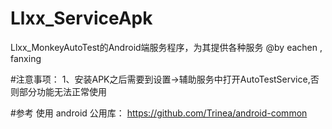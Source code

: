 # Llxx_ServiceApk
Llxx_MonkeyAutoTest的Android端服务程序，为其提供各种服务
@by eachen , fanxing

#注意事项：
1、安装APK之后需要到设置->辅助服务中打开AutoTestService,否则部分功能无法正常使用


#参考
使用 android 公用库： https://github.com/Trinea/android-common
